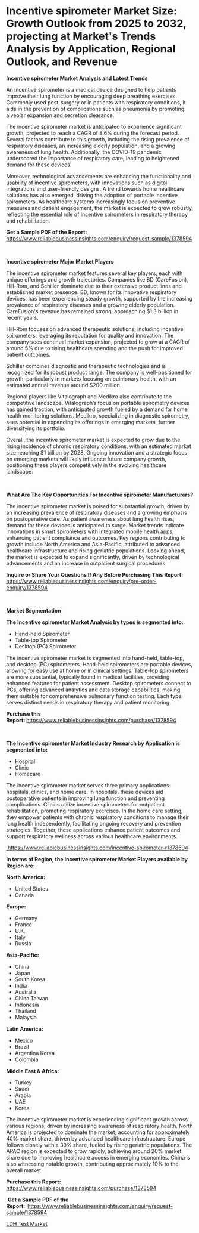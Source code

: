 <p><h1>Incentive spirometer Market Size: Growth Outlook from 2025 to 2032, projecting at Market's Trends Analysis by Application, Regional Outlook, and Revenue</h1></p><p><strong>Incentive spirometer Market Analysis and Latest Trends</strong></p>
<p><p>An incentive spirometer is a medical device designed to help patients improve their lung function by encouraging deep breathing exercises. Commonly used post-surgery or in patients with respiratory conditions, it aids in the prevention of complications such as pneumonia by promoting alveolar expansion and secretion clearance.</p><p>The incentive spirometer market is anticipated to experience significant growth, projected to reach a CAGR of 8.6% during the forecast period. Several factors contribute to this growth, including the rising prevalence of respiratory diseases, an increasing elderly population, and a growing awareness of lung health. Additionally, the COVID-19 pandemic underscored the importance of respiratory care, leading to heightened demand for these devices.</p><p>Moreover, technological advancements are enhancing the functionality and usability of incentive spirometers, with innovations such as digital integrations and user-friendly designs. A trend towards home healthcare solutions has also emerged, driving the adoption of portable incentive spirometers. As healthcare systems increasingly focus on preventive measures and patient engagement, the market is expected to grow robustly, reflecting the essential role of incentive spirometers in respiratory therapy and rehabilitation.</p></p>
<p><strong>Get a Sample PDF of the Report:&nbsp;</strong> <a href="https://www.reliablebusinessinsights.com/enquiry/request-sample/1378594?utm_campaign=2638&utm_medium=2&utm_source=Github&utm_content=ia&utm_term=03032025&utm_id=incentive-spirometer">https://www.reliablebusinessinsights.com/enquiry/request-sample/1378594</a></p>
<p>&nbsp;</p>
<p><strong>Incentive spirometer Major Market Players</strong></p>
<p><p>The incentive spirometer market features several key players, each with unique offerings and growth trajectories. Companies like BD (CareFusion), Hill-Rom, and Schiller dominate due to their extensive product lines and established market presence. BD, known for its innovative respiratory devices, has been experiencing steady growth, supported by the increasing prevalence of respiratory diseases and a growing elderly population. CareFusion's revenue has remained strong, approaching $1.3 billion in recent years.</p><p>Hill-Rom focuses on advanced therapeutic solutions, including incentive spirometers, leveraging its reputation for quality and innovation. The company sees continual market expansion, projected to grow at a CAGR of around 5% due to rising healthcare spending and the push for improved patient outcomes.</p><p>Schiller combines diagnostic and therapeutic technologies and is recognized for its robust product range. The company is well-positioned for growth, particularly in markets focusing on pulmonary health, with an estimated annual revenue around $200 million.</p><p>Regional players like Vitalograph and Medikro also contribute to the competitive landscape. Vitalograph’s focus on portable spirometry devices has gained traction, with anticipated growth fueled by a demand for home health monitoring solutions. Medikro, specializing in diagnostic spirometry, sees potential in expanding its offerings in emerging markets, further diversifying its portfolio.</p><p>Overall, the incentive spirometer market is expected to grow due to the rising incidence of chronic respiratory conditions, with an estimated market size reaching $1 billion by 2028. Ongoing innovation and a strategic focus on emerging markets will likely influence future company growth, positioning these players competitively in the evolving healthcare landscape.</p></p>
<p>&nbsp;</p>
<p><strong>What Are The Key Opportunities For Incentive spirometer Manufacturers?</strong></p>
<p><p>The incentive spirometer market is poised for substantial growth, driven by an increasing prevalence of respiratory diseases and a growing emphasis on postoperative care. As patient awareness about lung health rises, demand for these devices is anticipated to surge. Market trends indicate innovations in smart spirometers with integrated mobile health apps, enhancing patient compliance and outcomes. Key regions contributing to growth include North America and Asia-Pacific, attributed to advanced healthcare infrastructure and rising geriatric populations. Looking ahead, the market is expected to expand significantly, driven by technological advancements and an increase in outpatient surgical procedures.</p></p>
<p><strong>Inquire or Share Your Questions If Any Before Purchasing This Report:</strong> <a href="https://www.reliablebusinessinsights.com/enquiry/pre-order-enquiry/1378594?utm_campaign=2638&utm_medium=2&utm_source=Github&utm_content=ia&utm_term=03032025&utm_id=incentive-spirometer">https://www.reliablebusinessinsights.com/enquiry/pre-order-enquiry/1378594</a></p>
<p>&nbsp;</p>
<p><strong>Market Segmentation</strong></p>
<p><strong>The Incentive spirometer Market Analysis by types is segmented into:</strong></p>
<p><ul><li>Hand-held Spirometer</li><li>Table-top Spirometer</li><li>Desktop (PC) Spirometer</li></ul></p>
<p><p>The incentive spirometer market is segmented into hand-held, table-top, and desktop (PC) spirometers. Hand-held spirometers are portable devices, allowing for easy use at home or in clinical settings. Table-top spirometers are more substantial, typically found in medical facilities, providing enhanced features for patient assessment. Desktop spirometers connect to PCs, offering advanced analytics and data storage capabilities, making them suitable for comprehensive pulmonary function testing. Each type serves distinct needs in respiratory therapy and patient monitoring.</p></p>
<p><strong>Purchase this Report:&nbsp;</strong><a href="https://www.reliablebusinessinsights.com/purchase/1378594?utm_campaign=2638&utm_medium=2&utm_source=Github&utm_content=ia&utm_term=03032025&utm_id=incentive-spirometer">https://www.reliablebusinessinsights.com/purchase/1378594</a></p>
<p>&nbsp;</p>
<p><strong>The Incentive spirometer Market Industry Research by Application is segmented into:</strong></p>
<p><ul><li>Hospital</li><li>Clinic</li><li>Homecare</li></ul></p>
<p><p>The incentive spirometer market serves three primary applications: hospitals, clinics, and home care. In hospitals, these devices aid postoperative patients in improving lung function and preventing complications. Clinics utilize incentive spirometers for outpatient rehabilitation, promoting respiratory exercises. In the home care setting, they empower patients with chronic respiratory conditions to manage their lung health independently, facilitating ongoing recovery and prevention strategies. Together, these applications enhance patient outcomes and support respiratory wellness across various healthcare environments.</p></p>
<p><a href="https://www.reliablebusinessinsights.com/incentive-spirometer-r1378594?utm_campaign=2638&utm_medium=2&utm_source=Github&utm_content=ia&utm_term=03032025&utm_id=incentive-spirometer">&nbsp;https://www.reliablebusinessinsights.com/incentive-spirometer-r1378594</a></p>
<p><strong>In terms of Region, the Incentive spirometer Market Players available by Region are:</strong></p>
<p>
    <p> <strong> North America: </strong>
        <ul>
            <li>United States</li>
            <li>Canada</li>
        </ul>
        </p> 
    <p> <strong> Europe: </strong>
        <ul>
            <li>Germany</li>
            <li>France</li>
            <li>U.K.</li>
            <li>Italy</li>
            <li>Russia</li>
        </ul>
        </p> 
    <p> <strong> Asia-Pacific: </strong>
        <ul>
            <li>China</li>
            <li>Japan</li>
            <li>South Korea</li>
            <li>India</li>
            <li>Australia</li>
            <li>China Taiwan</li>
            <li>Indonesia</li>
            <li>Thailand</li>
            <li>Malaysia</li>
        </ul>
        </p> 
    <p> <strong> Latin America: </strong>
        <ul>
            <li>Mexico</li>
            <li>Brazil</li>
            <li>Argentina Korea</li>
            <li>Colombia</li>
        </ul>
        </p> 
    <p> <strong> Middle East & Africa: </strong>
        <ul>
            <li>Turkey</li>
            <li>Saudi</li>
            <li>Arabia</li>
            <li>UAE</li>
            <li>Korea</li>
        </ul>
    </p>
    </p>
<p><p>The incentive spirometer market is experiencing significant growth across various regions, driven by increasing awareness of respiratory health. North America is projected to dominate the market, accounting for approximately 40% market share, driven by advanced healthcare infrastructure. Europe follows closely with a 30% share, fueled by rising geriatric populations. The APAC region is expected to grow rapidly, achieving around 20% market share due to improving healthcare access in emerging economies. China is also witnessing notable growth, contributing approximately 10% to the overall market.</p></p>
<p><strong>Purchase this Report: </strong><a href="https://www.reliablebusinessinsights.com/purchase/1378594?utm_campaign=2638&utm_medium=2&utm_source=Github&utm_content=ia&utm_term=03032025&utm_id=incentive-spirometer">https://www.reliablebusinessinsights.com/purchase/1378594</a></p>
<p>&nbsp;<strong>Get a Sample PDF of the Report:&nbsp;&nbsp;</strong><a href="https://www.reliablebusinessinsights.com/enquiry/request-sample/1378594?utm_campaign=2638&utm_medium=2&utm_source=Github&utm_content=ia&utm_term=03032025&utm_id=incentive-spirometer">https://www.reliablebusinessinsights.com/enquiry/request-sample/1378594</a></p>
<p><strong></strong></p>
<p><p><a href="https://github.com/boudykodumi/Market-Research-Report-List-1/blob/main/ldh-test-market.md?utm_campaign=2638&utm_medium=2&utm_source=Github&utm_content=ia&utm_term=03032025&utm_id=incentive-spirometer">LDH Test Market</a></p></p>